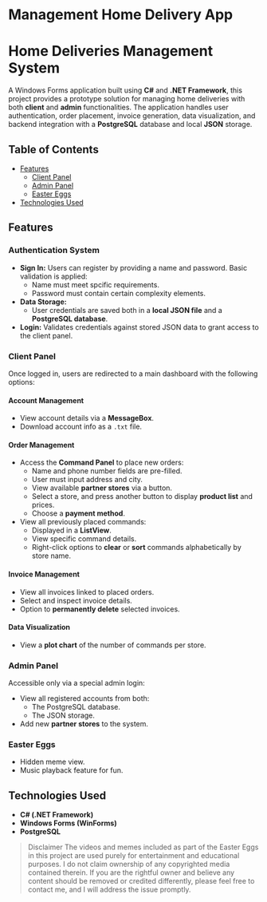 # Management Home Delivery App

# Home Deliveries Management System

A Windows Forms application built using **C#** and **.NET Framework**, this project provides a prototype solution for managing home deliveries with both **client** and **admin** functionalities. The application handles user authentication, order placement, invoice generation, data visualization, and backend integration with a **PostgreSQL** database and local **JSON** storage.

## Table of Contents

- [Features](#features)
  - [Client Panel](#client-panel)
  - [Admin Panel](#admin-panel)
  - [Easter Eggs](#easter-eggs)
- [Technologies Used](#technologies-used)


## Features

### Authentication System
- **Sign In:** Users can register by providing a name and password. Basic validation is applied:
  - Name must meet spcific requirements.
  - Password must contain certain complexity elements.
- **Data Storage:**
  - User credentials are saved both in a **local JSON file** and a **PostgreSQL database**.
- **Login:** Validates credentials against stored JSON data to grant access to the client panel.

### Client Panel

Once logged in, users are redirected to a main dashboard with the following options:

#### Account Management
- View account details via a **MessageBox**.
- Download account info as a `.txt` file.

#### Order Management
- Access the **Command Panel** to place new orders:
  - Name and phone number fields are pre-filled.
  - User must input address and city.
  - View available **partner stores** via a button.
  - Select a store, and press another button to display  **product list** and prices.
  - Choose a **payment method**.
- View all previously placed commands:
  - Displayed in a **ListView**.
  - View specific command details.
  - Right-click options to **clear** or **sort** commands alphabetically by store name.

#### Invoice Management
- View all invoices linked to placed orders.
- Select and inspect invoice details.
- Option to **permanently delete** selected invoices.

#### Data Visualization
- View a **plot chart** of the number of commands per store.

### Admin Panel

Accessible only via a special admin login:
- View all registered accounts from both:
  - The PostgreSQL database.
  - The JSON storage.
- Add new **partner stores** to the system.

### Easter Eggs
- Hidden meme view.
- Music playback feature for fun.

## Technologies Used

- **C# (.NET Framework)**
- **Windows Forms (WinForms)**
- **PostgreSQL**

> Disclaimer
> The videos and memes included as part of the Easter Eggs in this project are used purely for entertainment and educational purposes. I do not claim ownership of any copyrighted media contained therein.
> If you are the rightful owner and believe any content should be removed or credited differently, please feel free to contact me, and I will address the issue promptly.

